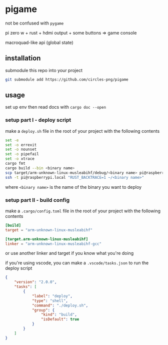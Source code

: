 # pigame

not be confused with `pygame`

pi zero w + rust + hdmi output + some buttons => game console

macroquad-like api (global state)

## installation

submodule this repo into your project

```bash
git submodule add https://github.com/circles-png/pigame
```

## usage

set up env then read docs with `cargo doc --open` 

### setup part I - deploy script

make a `deploy.sh` file in the root of your project with the following contents

```sh
set -e
set -o errexit
set -o nounset
set -o pipefail
set -o xtrace
cargo fmt
cargo build --bin <binary name>
scp target/arm-unknown-linux-musleabihf/debug/<binary name> pi@raspberrypi.local:~
ssh -t pi@raspberrypi.local "RUST_BACKTRACE=1 ~/<binary name>"
```

where `<binary name>` is the name of the binary you want to deploy

### setup part II - build config

make a `.cargo/config.toml` file in the root of your project with the following contents

```toml
[build]
target = "arm-unknown-linux-musleabihf"

[target.arm-unknown-linux-musleabihf]
linker = "arm-unknown-linux-musleabihf-gcc"
```

or use another linker and target if you know what you're doing

if you're using vscode, you can make a `.vscode/tasks.json` to run the deploy script

```json
{
    "version": "2.0.0",
    "tasks": [
        {
            "label": "deploy",
            "type": "shell",
            "command": "./deploy.sh",
            "group": {
                "kind": "build",
                "isDefault": true
            }
        }
    ]
}
```
